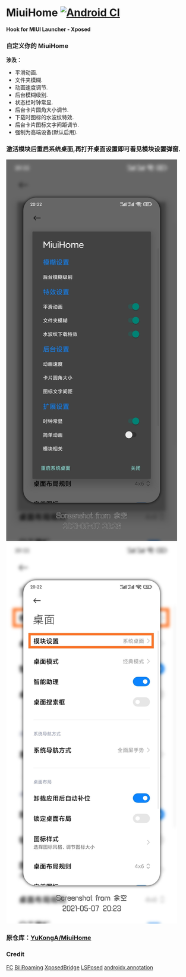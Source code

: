 # MiuiHome [![Android CI](https://github.com/1767523953/MiuiHome/actions/workflows/main.yml/badge.svg)](https://github.com/1767523953/MiuiHome/actions/workflows/main.yml)

__Hook for MIUI Launcher - Xposed__
 
### 自定义你的 MiuiHome

 __涉及：__

- 平滑动画.
- 文件夹模糊.
- 动画速度调节.
- 后台模糊级别.
- 状态栏时钟常显.
- 后台卡片圆角大小调节.
- 下载时图标的水波纹特效.
- 后台卡片图标文字间距调节.
- 强制为高端设备(默认启用).

### 激活模块后重启系统桌面,再打开桌面设置即可看见模块设置弹窗.

![1](https://raw.githubusercontent.com/1767523953/MiuiHome/main/Screenshot/1.jpeg)
![2](https://raw.githubusercontent.com/1767523953/MiuiHome/main/Screenshot/2.jpeg)

### 原仓库：[YuKongA/MiuiHome](https://github.com/YuKongA/MiuiHome)

### Credit
[FC](https://github.com/ejiaogl/FuckCoolapk)
[BiliRoaming](https://github.com/yujincheng08/BiliRoaming/blob/master/LICENSE)
[XposedBridge](https://github.com/rovo89/XposedBridge)
[LSPosed](https://github.com/LSPosed/LSPosed)
[androidx.annotation](https://android.googlesource.com/platform/frameworks/support/+/androidx-master-dev/annotation/annotation/)
